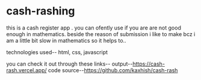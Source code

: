 # cash-rashing
 
this is a cash register app . you can ofently use if you are 
are not good enough in mathematics. beside the reason of submission i like to 
make bcz i am a little bit slow in mathematics so it helps to..

technologies used-- html, css, javascript

you can check it out through these links--
output--https://cash-rash.vercel.app/
code source--https://github.com/kaxhish/cash-rash
